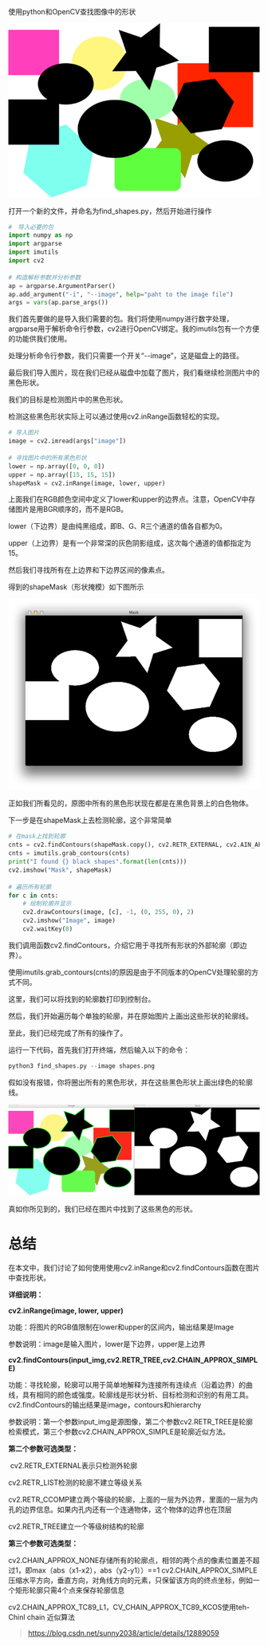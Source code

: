 使用python和OpenCV查找图像中的形状

![](shapes.png)

打开一个新的文件，并命名为find_shapes.py，然后开始进行操作

```python
#　导入必要的包
import numpy as np
import argparse
import imutils
import cv2

# 构造解析参数并分析参数
ap = argparse.ArgumentParser()
ap.add_argument("-i", "--image", help="paht to the image file")
args = vars(ap.parse_args())
```

我们首先要做的是导入我们需要的包。我们将使用numpy进行数字处理，argparse用于解析命令行参数，cv2进行OpenCV绑定。我的imutils包有一个方便的功能供我们使用。

处理分析命令行参数，我们只需要一个开关“--image”，这是磁盘上的路径。

最后我们导入图片，现在我们已经从磁盘中加载了图片，我们看继续检测图片中的黑色形状。

我们的目标是检测图片中的黑色形状。

检测这些黑色形状实际上可以通过使用cv2.inRange函数轻松的实现。

```python
# 导入图片
image = cv2.imread(args["image"])

# 寻找图片中的所有黑色形状
lower = np.array([0, 0, 0])
upper = np.array([15, 15, 15])
shapeMask = cv2.inRange(image, lower, upper)
```

上面我们在RGB颜色空间中定义了lower和upper的边界点。注意，OpenCV中存储图片是用BGR顺序的，而不是RGB。

lower（下边界）是由纯黑组成，即B、G、R三个通道的值各自都为0。

upper（上边界）是有一个非常深的灰色阴影组成，这次每个通道的值都指定为15。

然后我们寻找所有在上边界和下边界区间的像素点。

得到的shapeMask（形状掩模）如下图所示

![](finding_shapes_mask.png)

正如我们所看见的，原图中所有的黑色形状现在都是在黑色背景上的白色物体。

下一步是在shapeMask上去检测轮廓，这个非常简单

```python
# 在mask上找到轮廓
cnts = cv2.findContours(shapeMask.copy(), cv2.RETR_EXTERNAL, cv2.AIN_APPROX_SIMPLE)
cnts = imutils.grab_contours(cnts)
print("I found {} black shapes".format(len(cnts)))
cv2.imshow("Mask", shapeMask)

# 遍历所有轮廓
for c in cnts:
    # 绘制轮廓并显示
    cv2.drawContours(image, [c], -1, (0, 255, 0), 2)
    cv2.imshow("Image", image)
    cv2.waitKey(0)
```

我们调用函数cv2.findContours，介绍它用于寻找所有形状的外部轮廓（即边界）。

使用imutils.grab_contours(cnts)的原因是由于不同版本的OpenCV处理轮廓的方式不同。

这里，我们可以将找到的轮廓数打印到控制台。

然后，我们开始遍历每个单独的轮廓，并在原始图片上画出这些形状的轮廓线。

至此，我们已经完成了所有的操作了。

运行一下代码，首先我们打开终端，然后输入以下的命令：

```python
python3 find_shapes.py --image shapes.png
```

假如没有报错，你将圈出所有的黑色形状，并在这些黑色形状上画出绿色的轮廓线。

![](finding_shapes_found.png)

真如你所见到的，我们已经在图片中找到了这些黑色的形状。

# 总结

在本文中，我们讨论了如何使用使用cv2.inRange和cv2.findContours函数在图片中查找形状。

**详细说明：**

**cv2.inRange(image, lower, upper)**

功能：将图片的RGB值限制在lower和upper的区间内，输出结果是Image

参数说明：image是输入图片，lower是下边界，upper是上边界



**cv2.findContours(input_img,cv2.RETR_TREE,cv2.CHAIN_APPROX_SIMPLE)**

功能：寻找轮廓，轮廓可以用于简单地解释为连接所有连续点（沿着边界）的曲线，具有相同的颜色或强度。轮廓线是形状分析、目标检测和识别的有用工具。cv2.findContours的输出结果是image，contours和hierarchy

参数说明：第一个参数input_img是源图像，第二个参数cv2.RETR_TREE是轮廓检索模式，第三个参数cv2.CHAIN_APPROX_SIMPLE是轮廓近似方法。

**第二个参数可选类型：**

 cv2.RETR_EXTERNAL表示只检测外轮廓     

cv2.RETR_LIST检测的轮廓不建立等级关系   

cv2.RETR_CCOMP建立两个等级的轮廓，上面的一层为外边界，里面的一层为内孔的边界信息。如果内孔内还有一个连通物体，这个物体的边界也在顶层

cv2.RETR_TREE建立一个等级树结构的轮廓

**第三个参数可选类型：**

cv2.CHAIN_APPROX_NONE存储所有的轮廓点，相邻的两个点的像素位置差不超过1，即max（abs（x1-x2），abs（y2-y1））==1
cv2.CHAIN_APPROX_SIMPLE压缩水平方向，垂直方向，对角线方向的元素，只保留该方向的终点坐标，例如一个矩形轮廓只需4个点来保存轮廓信息

cv2.CHAIN_APPROX_TC89_L1，CV_CHAIN_APPROX_TC89_KCOS使用teh-Chinl chain 近似算法

> https://blog.csdn.net/sunny2038/article/details/12889059